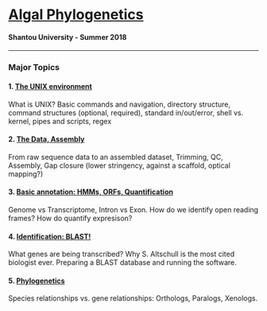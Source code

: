 # [Algal Phylogenetics](https://github.com/chazgoo/Shantou-2018/wiki) 
#### Shantou University - Summer 2018

----

### Major Topics

#### 1. [The UNIX environment]()
What is UNIX? Basic commands and navigation, directory structure, command structures (optional, required), standard in/out/error, shell vs. kernel, pipes and scripts, regex

#### 2. [The Data, Assembly]()
From raw sequence data to an assembled dataset, Trimming, QC, Assembly, Gap closure (lower stringency, against a scaffold, optical mapping?) 

#### 3. [Basic annotation: HMMs, ORFs, Quantification]()
Genome vs Transcriptome, Intron vs Exon. How do we identify open reading frames? How do quantify expresison? 

#### 4. [Identification: BLAST!]()
What genes are being transcribed? Why S. Altschull is the most cited biologist ever. Preparing a BLAST database and running the software. 

#### 5. [Phylogenetics]()
Species relationships vs. gene relationships: Orthologs, Paralogs, Xenologs. 



